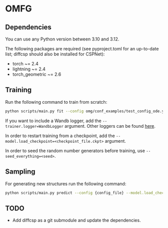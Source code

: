 # OMFG

## Dependencies

You can use any Python version between 3.10 and 3.12.

The following packages are required (see pyproject.toml for an up-to-date list; diffcsp should also be installed for 
CSPNet):

- torch ~= 2.4
- lightning ~= 2.4
- torch_geometric ~= 2.6

## Training

Run the following command to train from scratch:

```bash
python scripts/main.py fit --config omg/conf_examples/test_config_ode.yaml --trainer.accelerator=cpu
```

If you want to include a Wandb logger, add the `--trainer.logger=WandbLogger` argument. Other loggers can be found
[here](https://lightning.ai/docs/pytorch/stable/extensions/logging.html).

In order to restart training from a checkpoint, add the `--model.load_checkpoint=<checkpoint_file.ckpt>` argument. 

In order to seed the random number generators before training, use `--seed_everything=<seed>`.

## Sampling

For generating new structures run the following command:

```bash
python scripts/main.py predict --config {config_file} --model.load_checkpoint=<checkpoint_file.ckpt>
```

## TODO

- Add diffcsp as a git submodule and update the dependencies.

